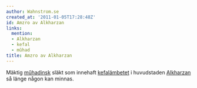 ```yaml
---
author: Wahnstrom.se
created_at: '2011-01-05T17:28:48Z'
id: Amzro av Alkharzan
links:
  mention:
  - Alkharzan
  - kefal
  - mûhad
title: Amzro av Alkharzan
---
```


Mäktig [mûhadinsk] släkt som innehaft [kefalämbetet] i huvudstaden [Alkharzan] så länge någon kan
minnas.

  [mûhadinsk]: mûhad
  [kefalämbetet]: kefal
  [Alkharzan]: Alkharzan